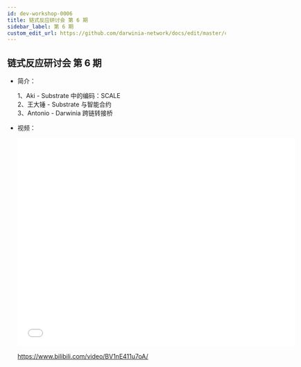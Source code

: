 ```yaml
---
id: dev-workshop-0006
title: 链式反应研讨会 第 6 期
sidebar_label: 第 6 期
custom_edit_url: https://github.com/darwinia-network/docs/edit/master/content/zh-CN/dev-workshop-0006.md
---
```

## 链式反应研讨会 第 6 期
- 简介：

  1、Aki - Substrate 中的编码：SCALE  
  2、王大锤 - Substrate 与智能合约  
  3、Antonio - Darwinia 跨链转接桥

- 视频：

  <iframe src="//player.bilibili.com/player.html?aid=94858762&bvid=BV1nE411u7oA&cid=161934880&page=1" scrolling="no" border="0" frameborder="no" framespacing="0" allowfullscreen="true" width="640" height="480"> </iframe>

  https://www.bilibili.com/video/BV1nE411u7oA/
